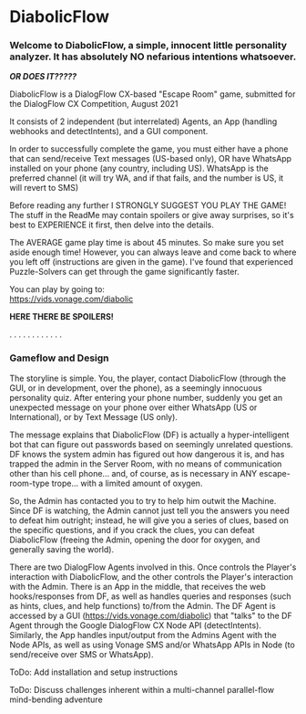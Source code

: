 # DiabolicFlow

### Welcome to DiabolicFlow, a simple, innocent little personality analyzer. It has absolutely NO nefarious intentions whatsoever.

***OR DOES IT?????***

DiabolicFlow is a DialogFlow CX-based "Escape Room" game, submitted for the DialogFlow CX Competition, August 2021

It consists of 2 independent (but interrelated) Agents, an App (handling webhooks and detectIntents), and a GUI component.

In order to successfully complete the game, you must either have a phone that can send/receive Text messages (US-based only), OR have WhatsApp installed on your phone (any country, including US). WhatsApp is the preferred channel (it will try WA, and if that fails, and the number is US, it will revert to SMS)

Before reading any further I STRONGLY SUGGEST YOU PLAY THE GAME! The stuff in the ReadMe may contain spoilers or give away surprises, so it's best to EXPERIENCE it first, then delve into the details.

The AVERAGE game play time is about 45 minutes. So make sure you set aside enough time! However, you can always leave and come back to where you left off (instructions are given in the game). I've found that experienced Puzzle-Solvers
can get through the game significantly faster.

You can play by going to:  
https://vids.vonage.com/diabolic

**HERE THERE BE SPOILERS!**

.
.
.
.
.
.
.
.
.
.
.
.

### Gameflow and Design

The storyline is simple.  You, the player, contact DiabolicFlow (through the GUI, or in development, over the phone), as a seemingly innocuous personality quiz. After entering your phone number, suddenly you get an unexpected message on your phone over either WhatsApp (US or International), or by Text Message (US only).

The message explains that DiabolicFlow (DF) is actually a hyper-intelligent bot that can figure out passwords based on seemingly unrelated questions. DF knows the system admin has figured out how dangerous it is, and has trapped the admin in the Server Room, with no means of communication other than his cell phone... and, of course, as is necessary in ANY escape-room-type trope... with a limited amount of oxygen.

So, the Admin has contacted you to try to help him outwit the Machine.  Since DF is watching, the Admin cannot just tell you the answers you need to defeat him outright; instead, he will give you a series of clues, based on the specific questions, and if you crack the clues, you can defeat DiabolicFlow (freeing the Admin, opening the door for oxygen, and generally saving the world).

There are two DialogFlow Agents involved in this.  Once controls the Player's interaction with DiabolicFlow, and the other controls the Player's interaction with the Admin.  There is an App in the middle, that receives the web hooks/responses from DF, as well as handles queries and responses (such as hints, clues, and help functions) to/from the Admin.  The DF Agent is accessed by a GUI (https://vids.vonage.com/diabolic) that "talks" to the DF Agent through the Google DialogFlow CX Node API (detectIntents).  Similarly, the App handles input/output from the Admins Agent with the Node APIs, as well as using Vonage SMS and/or WhatsApp APIs in Node (to send/receive over SMS or WhatsApp).  



ToDo: Add installation and setup instructions

ToDo: Discuss challenges inherent within a multi-channel parallel-flow mind-bending adventure
